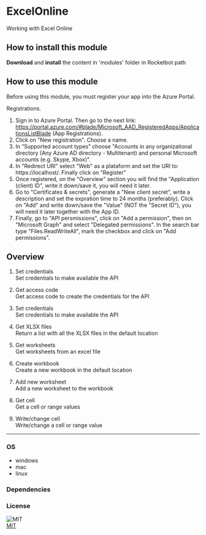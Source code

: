 



# ExcelOnline
  
Working with Excel Online  

## How to install this module
  
__Download__ and __install__ the content in 'modules' folder in Rocketbot path  

## How to use this module

Before using this module, you must register your app into the Azure Portal.

Registrations.

1. Sign in to Azure Portal. Then go to the next link: https://portal.azure.com/#blade/Microsoft_AAD_RegisteredApps/ApplicationsListBlade (App Registrations).
2. Click on "New registration". Choose a name.
3. In “Supported account types” choose "Accounts in any organizational directory (Any Azure AD directory - Multitenant) and personal Microsoft accounts (e.g. Skype, Xbox)".
4. In "Redirect URI" select "Web" as a plataform and set the URI to: https://localhost/. Finally click on "Register"
5. Once registered, on the "Overview" section you will find the "Application (client) ID", write it down/save it, you will need it later.
6. Go to "Certificates & secrets", generate a "New client secret", write a description and set the expration time to 24 months (preferably). Click on "Add" and write down/save the "Value" (NOT the "Secret ID"), you will need it later together with the App ID.
7. Finally, go to "API persmissions", click on "Add a permission", then on "Microsoft Graph" and select "Delegated permissions". In the search bar type "Files.ReadWriteAll", mark the checkbox and click on "Add permissions".

## Overview


1. Set credentials  
Set credentials to make available the API

2. Get access code  
Get access code to create the credentials for the API

3. Set credentials  
Set credentials to make available the API

4. Get XLSX files  
Return a list with all the XLSX files in the default location

5. Get worksheets  
Get worksheets from an excel file

6. Create workbook  
Create a new workbook in the default location

7. Add new worksheet  
Add a new worksheet to the workbook

8. Get cell  
Get a cell or range values

9. Write/change cell  
Write/change a cell or range value  

----
### OS

- windows
- mac
- linux

### Dependencies

### License
  
![MIT](https://camo.githubusercontent.com/107590fac8cbd65071396bb4d04040f76cde5bde/687474703a2f2f696d672e736869656c64732e696f2f3a6c6963656e73652d6d69742d626c75652e7376673f7374796c653d666c61742d737175617265)  
[MIT](http://opensource.org/licenses/mit-license.ph)